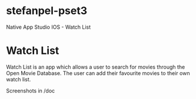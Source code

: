 # stefanpel-pset3
Native App Studio IOS - Watch List

# Watch List
Watch List is an app which allows a user to search for movies through the Open Movie Database. The user can add their favourite movies to their own watch list.  

Screenshots in /doc
